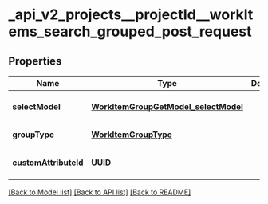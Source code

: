 # _api_v2_projects__projectId__workItems_search_grouped_post_request
## Properties

| Name | Type | Description | Notes |
|------------ | ------------- | ------------- | -------------|
| **selectModel** | [**WorkItemGroupGetModel_selectModel**](WorkItemGroupGetModel_selectModel.md) |  | [optional] [default to null] |
| **groupType** | [**WorkItemGroupType**](WorkItemGroupType.md) |  | [default to null] |
| **customAttributeId** | **UUID** |  | [optional] [default to null] |

[[Back to Model list]](../README.md#documentation-for-models) [[Back to API list]](../README.md#documentation-for-api-endpoints) [[Back to README]](../README.md)

